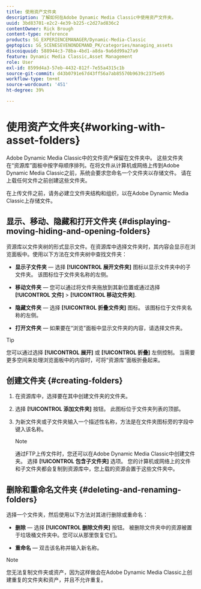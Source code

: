 ```yaml
---
title: 使用资产文件夹
description: 了解如何在Adobe Dynamic Media Classic中使用资产文件夹。
uuid: 3bd83701-e2c2-4e39-b225-c2d27ad836c2
contentOwner: Rick Brough
content-type: reference
products: SG_EXPERIENCEMANAGER/Dynamic-Media-Classic
geptopics: SG_SCENESEVENONDEMAND_PK/categories/managing_assets
discoiquuid: 588944c3-78ba-4bd1-a8da-9a6dd99a27a9
feature: Dynamic Media Classic,Asset Management
role: User
exl-id: 8599d4a3-57eb-4432-812f-7e55a4315c1b
source-git-commit: d43b0791e67d43ff56a7ab85570b9639c2375e05
workflow-type: tm+mt
source-wordcount: '451'
ht-degree: 39%

---
```


# 使用资产文件夹{#working-with-asset-folders}

Adobe Dynamic Media Classic中的文件资产保留在文件夹中。 这些文件夹在“资源库”面板中按字母顺序排列。在将文件从计算机或网络上传到Adobe Dynamic Media Classic之前，系统会要求您命名一个文件夹以存储文件。 请在上载任何文件之前创建这些文件夹。

在上传文件之前，请务必建立文件夹结构和组织，以在Adobe Dynamic Media Classic上存储文件。

## 显示、移动、隐藏和打开文件夹 {#displaying-moving-hiding-and-opening-folders}

资源库以文件夹树的形式显示文件。在资源库中选择文件夹时，其内容会显示在浏览面板中。使用以下方法在文件夹树中查找文件夹：

* **显示子文件夹**  — 选择 **[!UICONTROL 展开文件夹]** 图标以显示文件夹中的子文件夹。 该图标位于文件夹名称的左侧。

* **移动文件夹**  — 您可以通过将文件夹拖放到其新位置或通过选择 **[!UICONTROL 文件]** > **[!UICONTROL 移动文件夹]**.

* **隐藏文件夹**  — 选择 **[!UICONTROL 折叠文件夹]** 图标。 该图标位于文件夹名称的左侧。

* **打开文件夹**  — 如果要在“浏览”面板中显示文件夹的内容，请选择文件夹。

>[!TIP]
>
>您可以通过选择 **[!UICONTROL 展开]** 或 **[!UICONTROL 折叠]** 左侧控制。 当需要更多空间来处理浏览面板中的内容时，可将“资源库”面板折叠起来。

## 创建文件夹 {#creating-folders}

1. 在资源库中，选择要在其中创建文件夹的文件夹。
1. 选择 **[!UICONTROL 添加文件夹]** 按钮。 此图标位于文件夹列表的顶部。
1. 为新文件夹或子文件夹输入一个描述性名称，方法是在文件夹图标旁的字段中键入该名称。

   >[!NOTE]
   >
   >通过FTP上传文件时，您还可以在Adobe Dynamic Media Classic中创建文件夹。 选择 **[!UICONTROL 包含子文件夹]** 选项。 您的计算机或网络上的文件和子文件夹都会复制到资源库中，您上载的资源会置于这些文件夹中。

## 删除和重命名文件夹 {#deleting-and-renaming-folders}

选择一个文件夹，然后使用以下方法对其进行删除或重命名：

* **删除**  — 选择 **[!UICONTROL 删除文件夹]** 按钮。 被删除文件夹中的资源被置于垃圾桶文件夹中。您可以从那里恢复它们。

* **重命名**  — 双击该名称并输入新名称。

>[!NOTE]
>
>您无法复制文件夹或资产，因为这样做会在Adobe Dynamic Media Classic上创建重复的文件夹和资产，并且不允许重复。
